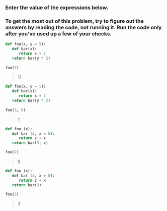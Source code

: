 ### Enter the value of the expressions below.
### To get the most out of this problem, try to figure out the answers by reading the code, not running it. Run the code only after you've used up a few of your checks.

```py
def foo(x, y = 5):
   def bar(x):
      return x + 1
   return bar(y * 2)
     
foo(3)
```
> 11


```py
def foo(x, y = 5):
   def bar(x):
      return x + 1
   return bar(y * 2)
          
foo(3, 0)
```
> 1

```py
def foo (x):
   def bar (z, x = 0):
      return z + x
   return bar(3, x)

foo(2)
```
> 5

```py
def foo (x):
   def bar (z, x = 0):
      return z + x
   return bar(3)

foo(5)
```
> 3